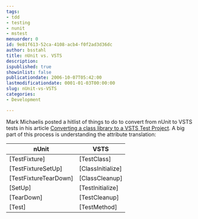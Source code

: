 ```yaml
---
tags:
- tdd
- testing
- nunit
- mstest
menuorder: 0
id: 9e81f613-52ca-4108-acb4-f0f2ad3d36dc
author: bsstahl
title: nUnit vs. VSTS
description: 
ispublished: true
showinlist: false
publicationdate: 2006-10-07T05:42:00
lastmodificationdate: 0001-01-03T00:00:00
slug: nUnit-vs-VSTS
categories:
- Development

---
```


Mark Michaelis posted a hitlist of things to do to convert from nUnit to VSTS tests in his article [Converting a class library to a VSTS Test Project](http://mark.michaelis.net/Blog/ConvertingAClassLibraryToAVSTSTestProject.aspx). A big part of this process is understanding the attribute translation:
  




| nUnit | VSTS |
| --- | --- |
| [TestFixture] | [TestClass] |
| [TestFixtureSetUp] | [ClassInitialize] |
| [TestFixtureTearDown] | [ClassCleanup] |
| [SetUp] | [TestInitialize] |
| [TearDown] | [TestCleanup] |
| [Test] | [TestMethod] |


